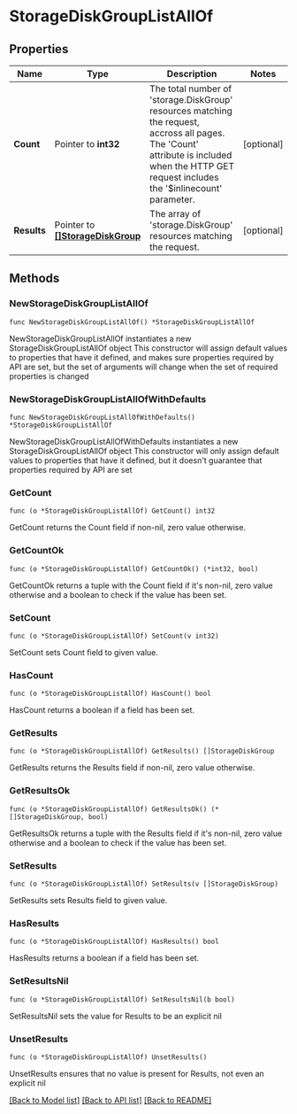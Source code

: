# StorageDiskGroupListAllOf

## Properties

Name | Type | Description | Notes
------------ | ------------- | ------------- | -------------
**Count** | Pointer to **int32** | The total number of &#39;storage.DiskGroup&#39; resources matching the request, accross all pages. The &#39;Count&#39; attribute is included when the HTTP GET request includes the &#39;$inlinecount&#39; parameter. | [optional] 
**Results** | Pointer to [**[]StorageDiskGroup**](storage.DiskGroup.md) | The array of &#39;storage.DiskGroup&#39; resources matching the request. | [optional] 

## Methods

### NewStorageDiskGroupListAllOf

`func NewStorageDiskGroupListAllOf() *StorageDiskGroupListAllOf`

NewStorageDiskGroupListAllOf instantiates a new StorageDiskGroupListAllOf object
This constructor will assign default values to properties that have it defined,
and makes sure properties required by API are set, but the set of arguments
will change when the set of required properties is changed

### NewStorageDiskGroupListAllOfWithDefaults

`func NewStorageDiskGroupListAllOfWithDefaults() *StorageDiskGroupListAllOf`

NewStorageDiskGroupListAllOfWithDefaults instantiates a new StorageDiskGroupListAllOf object
This constructor will only assign default values to properties that have it defined,
but it doesn't guarantee that properties required by API are set

### GetCount

`func (o *StorageDiskGroupListAllOf) GetCount() int32`

GetCount returns the Count field if non-nil, zero value otherwise.

### GetCountOk

`func (o *StorageDiskGroupListAllOf) GetCountOk() (*int32, bool)`

GetCountOk returns a tuple with the Count field if it's non-nil, zero value otherwise
and a boolean to check if the value has been set.

### SetCount

`func (o *StorageDiskGroupListAllOf) SetCount(v int32)`

SetCount sets Count field to given value.

### HasCount

`func (o *StorageDiskGroupListAllOf) HasCount() bool`

HasCount returns a boolean if a field has been set.

### GetResults

`func (o *StorageDiskGroupListAllOf) GetResults() []StorageDiskGroup`

GetResults returns the Results field if non-nil, zero value otherwise.

### GetResultsOk

`func (o *StorageDiskGroupListAllOf) GetResultsOk() (*[]StorageDiskGroup, bool)`

GetResultsOk returns a tuple with the Results field if it's non-nil, zero value otherwise
and a boolean to check if the value has been set.

### SetResults

`func (o *StorageDiskGroupListAllOf) SetResults(v []StorageDiskGroup)`

SetResults sets Results field to given value.

### HasResults

`func (o *StorageDiskGroupListAllOf) HasResults() bool`

HasResults returns a boolean if a field has been set.

### SetResultsNil

`func (o *StorageDiskGroupListAllOf) SetResultsNil(b bool)`

 SetResultsNil sets the value for Results to be an explicit nil

### UnsetResults
`func (o *StorageDiskGroupListAllOf) UnsetResults()`

UnsetResults ensures that no value is present for Results, not even an explicit nil

[[Back to Model list]](../README.md#documentation-for-models) [[Back to API list]](../README.md#documentation-for-api-endpoints) [[Back to README]](../README.md)


